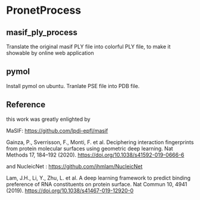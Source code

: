 # PronetProcess
## masif_ply_process
Translate the original masif PLY file into colorful PLY file, to make it showable by online web application

## pymol
Install pymol on ubuntu.
Tranlate PSE file into PDB file.

## Reference
this work was greatly enlighted by 

MaSIF: https://github.com/lpdi-epfl/masif  

Gainza, P., Sverrisson, F., Monti, F. et al. Deciphering interaction fingerprints from protein molecular surfaces using geometric deep learning. Nat Methods 17, 184–192 (2020). https://doi.org/10.1038/s41592-019-0666-6

and NucleicNet : https://github.com/jhmlam/NucleicNet

Lam, J.H., Li, Y., Zhu, L. et al. A deep learning framework to predict binding preference of RNA constituents on protein surface. Nat Commun 10, 4941 (2019). https://doi.org/10.1038/s41467-019-12920-0
